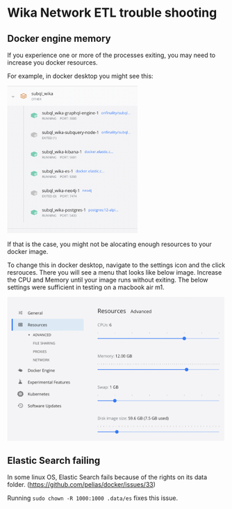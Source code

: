 # Wika Network ETL trouble shooting

## Docker engine memory

If you experience one or more of the processes exiting, you may need to increase you docker resources.

For example, in docker desktop you might see this:

<img src="./assets/img/exited_example.png" width="300">

If that is the case, you might not be alocating enough resources to your docker image. 

To change this in docker desktop, navigate to the settings icon and the click resrouces. There you will see a menu that looks like below image. Increase the CPU and Memory until your image runs without exiting. The below settings were sufficient in testing on a macbook air m1.

<img src="./assets/img/docker_resources.png" width="500">


## Elastic Search failing

In some linux OS, Elastic Search fails because of the rights on its data folder. (https://github.com/pelias/docker/issues/33)

Running ```sudo chown -R 1000:1000 .data/es``` fixes this issue. 
